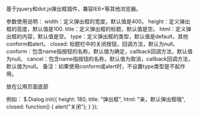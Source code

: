 基于jquery和dot.js弹出框插件，兼容IE6+等其他浏览器。

参数使用说明：
width：定义弹出框的宽度，默认值是400。
height：定义弹出框的高度，默认值是100.
title：定义弹出框的标题，默认值是空。
html：定义弹出框的内容，默认值是空。
type：定义弹出框的类型，默认值是default，其他conform和alert。
closed: 标题栏中的关闭按钮，回调方法，默认为null。
conform：包含name指按钮的名称，默认值为确定，callback回调方法，默认值为null。
cancel：包含name指按钮的名称，默认值为取消，callback回调方法，默认值为null。
备注：如果使用conform或alert时，不设置type类型是不起作用。

放在公用页面底部
<script id="dialogtmpl" type="text/x-dot-template">
    {{? it.isIE6===false }} 
    <div id="dialogbg" class="dialogbg"></div>
    {{??  }}
    <iframe id="dialogbg" class="dialogbg"></iframe>
    {{?}}
    <div id="dialogbox" class="dialogbox">
        <div class="dialogcont">
            <div class="dialogtit clearfix">
                <a class="dialogclosed" title="关闭">&otimes;</a>
                <div class="dialogtxt">{{=it.title}}</div>
            </div>
            <div class="dialogmain">{{=it.html}}</div>
            {{? it.type === "conform"}}
            <div class="dialogBtns"><a class="dialogconform">{{=it.conform.name||"确定"}}</a></div>
            {{?? it.type === "alert"}}
            <div class="dialogBtns"><a class="dialogconform">{{=it.conform.name||"确定"}}</a><a class="dialogcancel">{{=it.cancel.name||"取消"}}</a></div>
            {{?}} 
        </div>
    </div>
</script>

例如：
$.Dialog.init({
    height: 180,
    title: "弹出框",
    html: "亲，默认弹出框哦",
    closed: function() {
        alert("关闭");
    }
});